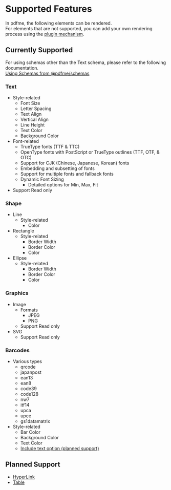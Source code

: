 # Supported Features

In pdfme, the following elements can be rendered.  
For elements that are not supported, you can add your own rendering process using the [plugin mechanism](/docs/custom-schemas).

## Currently Supported

For using schemas other than the Text schema, please refer to the following documentation.  
[Using Schemas from @pdfme/schemas](/docs/custom-schemas#using-schemas-from-pdfmeschemas)

### Text
- Style-related
    - Font Size
    - Letter Spacing
    - Text Align
    - Vertical Align
    - Line Height
    - Text Color
    - Background Color
- Font-related
    - TrueType fonts (TTF & TTC)
    - OpenType fonts with PostScript or TrueType outlines (TTF, OTF, & OTC)
    - Support for CJK (Chinese, Japanese, Korean) fonts
    - Embedding and subsetting of fonts
    - Support for multiple fonts and fallback fonts
    - Dynamic Font Sizing
        - Detailed options for Min, Max, Fit
- Support Read only

### Shape
- Line
  - Style-related
    - Color
- Rectangle
    - Style-related
        - Border Width
        - Border Color
        - Color
- Ellipse
    - Style-related
        - Border Width
        - Border Color
        - Color

### Graphics
- Image
    - Formats
        - JPEG
        - PNG
    - Support Read only
- SVG
    - Support Read only

### Barcodes
- Various types
    - qrcode
    - japanpost
    - ean13
    - ean8
    - code39
    - code128
    - nw7
    - itf14
    - upca
    - upce
    - gs1datamatrix
- Style-related
    - Bar Color
    - Background Color
    - Text Color
    - [Include text option (planned support)](https://github.com/pdfme/pdfme/issues/23)

## Planned Support

- [HyperLink](https://github.com/pdfme/pdfme/issues/319)
- [Table](/docs/tables)

